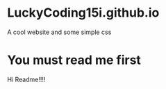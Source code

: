# LuckyCoding15i.github.io
A cool website and some simple css
# You must read me first
Hi Readme!!!!

